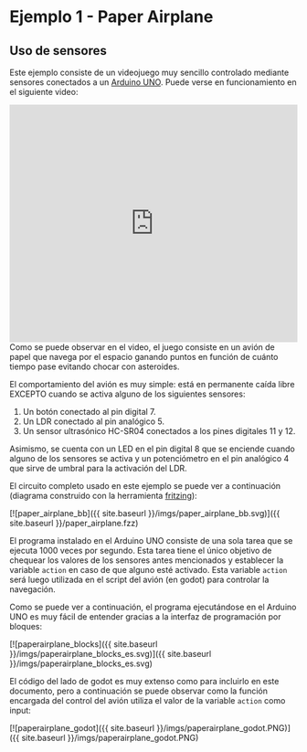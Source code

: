 # Ejemplo 1 - Paper Airplane
## Uso de sensores

Este ejemplo consiste de un videojuego muy sencillo controlado mediante sensores conectados a un [Arduino UNO](https://store.arduino.cc/usa/arduino-uno-rev3). Puede verse en funcionamiento en el siguiente video:

<iframe width="100%" height="416" src="https://www.youtube.com/embed/V3eIrDwEnkA" title="YouTube video player" frameborder="0" allow="accelerometer; autoplay; clipboard-write; encrypted-media; gyroscope; picture-in-picture" allowfullscreen></iframe>
<br>
Como se puede observar en el video, el juego consiste en un avión de papel que navega por el espacio ganando puntos en función de cuánto tiempo pase evitando chocar con asteroides.

El comportamiento del avión es muy simple: está en permanente caída libre EXCEPTO cuando se activa alguno de los siguientes sensores:

1. Un botón conectado al pin digital 7.
2. Un LDR conectado al pin analógico 5.
3. Un sensor ultrasónico HC-SR04 conectados a los pines digitales 11 y 12.

Asimismo, se cuenta con un LED en el pin digital 8 que se enciende cuando alguno de los sensores se activa y un potenciómetro en el pin analógico 4 que sirve de umbral para la activación del LDR.

El circuito completo usado en este ejemplo se puede ver a continuación (diagrama construido con la herramienta [fritzing](https://fritzing.org/)):

[![paper_airplane_bb]({{ site.baseurl }}/imgs/paper_airplane_bb.svg)]({{ site.baseurl }}/paper_airplane.fzz)

El programa instalado en el Arduino UNO consiste de una sola tarea que se ejecuta 1000 veces por segundo. Esta tarea tiene el único objetivo de chequear los valores de los sensores antes mencionados y establecer la variable `action` en caso de que alguno esté activado. Esta variable `action` será luego utilizada en el script del avión (en godot) para controlar la navegación.

Como se puede ver a continuación, el programa ejecutándose en el Arduino UNO es muy fácil de entender gracias a la interfaz de programación por bloques:

[![paperairplane_blocks]({{ site.baseurl }}/imgs/paperairplane_blocks_es.svg)]({{ site.baseurl }}/imgs/paperairplane_blocks_es.svg)

El código del lado de godot es muy extenso como para incluirlo en este documento, pero a continuación se puede observar como la función encargada del control del avión utiliza el valor de la variable `action` como input:

[![paperairplane_godot]({{ site.baseurl }}/imgs/paperairplane_godot.PNG)]({{ site.baseurl }}/imgs/paperairplane_godot.PNG)
